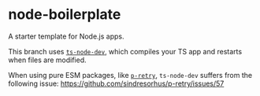 # node-boilerplate
A starter template for Node.js apps.

This branch uses [`ts-node-dev`](https://github.com/wclr/ts-node-dev), which compiles your TS app and restarts when files are modified.

When using pure ESM packages, like [`p-retry`](https://github.com/sindresorhus/p-retry), `ts-node-dev` suffers from the following issue:
https://github.com/sindresorhus/p-retry/issues/57

